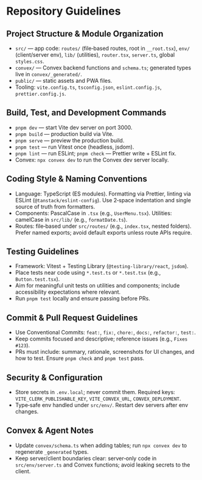 # Repository Guidelines

## Project Structure & Module Organization
- `src/` — app code: `routes/` (file‑based routes, root in `__root.tsx`), `env/` (client/server env), `lib/` (utilities), `router.tsx`, `server.ts`, global `styles.css`.
- `convex/` — Convex backend functions and `schema.ts`; generated types live in `convex/_generated/`.
- `public/` — static assets and PWA files.
- Tooling: `vite.config.ts`, `tsconfig.json`, `eslint.config.js`, `prettier.config.js`.

## Build, Test, and Development Commands
- `pnpm dev` — start Vite dev server on port 3000.
- `pnpm build` — production build via Vite.
- `pnpm serve` — preview the production build.
- `pnpm test` — run Vitest once (headless, jsdom).
- `pnpm lint` — run ESLint; `pnpm check` — Prettier write + ESLint fix.
- Convex: `npx convex dev` to run the Convex dev server locally.

## Coding Style & Naming Conventions
- Language: TypeScript (ES modules). Formatting via Prettier, linting via ESLint (`@tanstack/eslint-config`). Use 2‑space indentation and single source of truth from formatters.
- Components: PascalCase in `.tsx` (e.g., `UserMenu.tsx`). Utilities: camelCase in `src/lib/` (e.g., `formatDate.ts`).
- Routes: file‑based under `src/routes/` (e.g., `index.tsx`, nested folders). Prefer named exports; avoid default exports unless route APIs require.

## Testing Guidelines
- Framework: Vitest + Testing Library (`@testing-library/react`, `jsdom`).
- Place tests near code using `*.test.ts` or `*.test.tsx` (e.g., `Button.test.tsx`).
- Aim for meaningful unit tests on utilities and components; include accessibility expectations where relevant.
- Run `pnpm test` locally and ensure passing before PRs.

## Commit & Pull Request Guidelines
- Use Conventional Commits: `feat:`, `fix:`, `chore:`, `docs:`, `refactor:`, `test:`.
- Keep commits focused and descriptive; reference issues (e.g., `Fixes #123`).
- PRs must include: summary, rationale, screenshots for UI changes, and how to test. Ensure `pnpm check` and `pnpm test` pass.

## Security & Configuration
- Store secrets in `.env.local`; never commit them. Required keys: `VITE_CLERK_PUBLISHABLE_KEY`, `VITE_CONVEX_URL`, `CONVEX_DEPLOYMENT`.
- Type‑safe env handled under `src/env/`. Restart dev servers after env changes.

## Convex & Agent Notes
- Update `convex/schema.ts` when adding tables; run `npx convex dev` to regenerate `_generated` types.
- Keep server/client boundaries clear: server‑only code in `src/env/server.ts` and Convex functions; avoid leaking secrets to the client.

